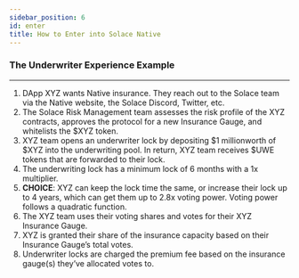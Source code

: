 ```yaml
---
sidebar_position: 6
id: enter
title: How to Enter into Solace Native
---
```


### **The Underwriter Experience Example**

---

1. DApp XYZ wants Native insurance. They reach out to the Solace team via the Native website, the Solace Discord, Twitter, etc.
2. The Solace Risk Management team assesses the risk profile of the XYZ contracts, approves the protocol for a new Insurance Gauge, and whitelists the $XYZ token. 
3. XYZ team opens an underwriter lock by depositing $1 millionworth of $XYZ into the underwriting pool. In return, XYZ team receives $UWE tokens that are forwarded to their lock.
4. The underwriting lock has a minimum lock of 6 months with a 1x multiplier.
5. **CHOICE**: XYZ can keep the lock time the same, or increase their lock up to 4 years, which can get them up to 2.8x voting power. Voting power follows a quadratic function.
6. The XYZ team uses their voting shares and votes for their XYZ Insurance Gauge.
7. XYZ is granted their share of the insurance capacity based on their Insurance Gauge’s total votes.
8. Underwriter locks are charged the premium fee based on the insurance gauge(s) they’ve allocated votes to.